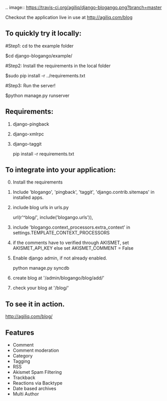 .. image:: https://travis-ci.org/agiliq/django-blogango.png?branch=master

Checkout the application live in use at http://agiliq.com/blog

To quickly try it locally:
--------------------------

#Step1: cd to the example folder  

$cd django-blogango/example/  

#Step2: Install the requirements in the local folder  

$sudo pip install -r ../requirements.txt  

#Step3: Run the server!  

$python manage.py runserver  

Requirements:
-------------
1. django-pingback
2. django-xmlrpc
3. django-taggit

    pip install -r requirements.txt

To integrate into your application:
-----------------------------------

0. Install the requirements
1. Include 'blogango', 'pingback', 'taggit', 'django.contrib.sitemaps' in installed apps.
2. include blog urls in urls.py
    
    url(r'^blog/', include('blogango.urls')),

3. include 'blogango.context_processors.extra_context' in settings.TEMPLATE_CONTEXT_PROCESSORS
4. if the comments have to verified through AKISMET, set AKISMET_API_KEY else set AKISMET_COMMENT = False
5. Enable django admin, if not already enabled.

    python manage.py syncdb

6. create blog at '/admin/blogango/blog/add/'
7. check your blog at '/blog/'

To see it in action.
---------------------------

http://agiliq.com/blog/

Features
-------------------------

* Comment
* Comment moderation
* Category
* Tagging
* RSS
* Akismet Spam Filtering
* Trackback
* Reactions via Backtype
* Date based archives
* Multi Author



